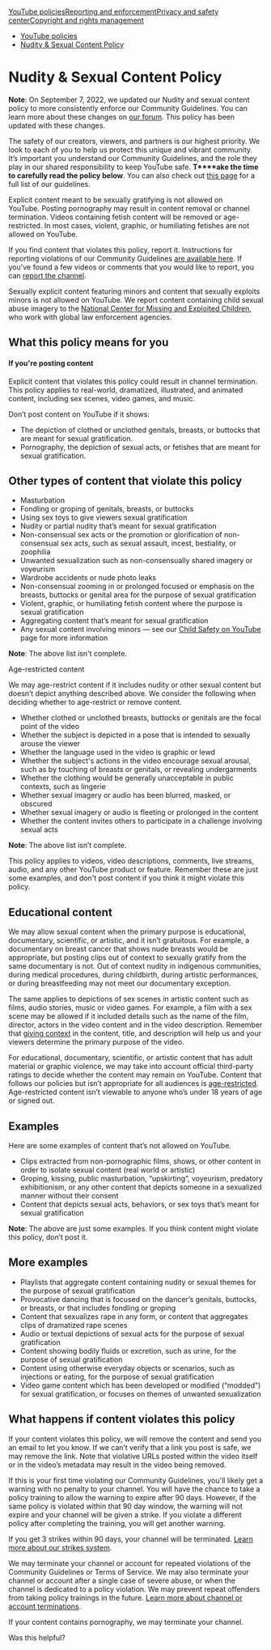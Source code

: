 [YouTube policies](/youtube/topic/2803176?hl=en&ref_topic=6151248,3230811,3256124,)[Reporting and enforcement](/youtube/topic/2803138?hl=en&ref_topic=6151248,3230811,3256124,)[Privacy and safety center](/youtube/topic/2803240?hl=en&ref_topic=6151248,3230811,3256124,)[Copyright and rights management](/youtube/topic/2676339?hl=en&ref_topic=6151248,3230811,3256124,)
    

*   [YouTube policies](/youtube/topic/2803176?hl=en&ref_topic=6151248)
*   [Nudity & Sexual Content Policy](/youtube/answer/2802002)

Nudity & Sexual Content Policy
==============================

**Note**: On September 7, 2022, we updated our Nudity and sexual content policy to more consistently enforce our Community Guidelines. You can learn more about these changes on [our forum](https://support.google.com/youtube/thread/178333446). This policy has been updated with these changes.

The safety of our creators, viewers, and partners is our highest priority. We look to each of you to help us protect this unique and vibrant community. It’s important you understand our Community Guidelines, and the role they play in our shared responsibility to keep YouTube safe. **T****ake the time to carefully read the policy below**. You can also check out [this page](/youtube/answer/9288567) for a full list of our guidelines.

Explicit content meant to be sexually gratifying is not allowed on YouTube. Posting pornography may result in content removal or channel termination. Videos containing fetish content will be removed or age-restricted. In most cases, violent, graphic, or humiliating fetishes are not allowed on YouTube.

If you find content that violates this policy, report it. Instructions for reporting violations of our Community Guidelines [are available here](https://support.google.com/youtube/answer/2802027). If you've found a few videos or comments that you would like to report, you can [report the channel](https://support.google.com/youtube/answer/2802027#report_channel).

Sexually explicit content featuring minors and content that sexually exploits minors is not allowed on YouTube. We report content containing child sexual abuse imagery to the [National Center for Missing and Exploited Children](http://www.missingkids.com/home), who work with global law enforcement agencies.

What this policy means for you
------------------------------

#### If you're posting content

Explicit content that violates this policy could result in channel termination. This policy applies to real-world, dramatized, illustrated, and animated content, including sex scenes, video games, and music.

Don’t post content on YouTube if it shows:

*   The depiction of clothed or unclothed genitals, breasts, or buttocks that are meant for sexual gratification.
*   Pornography, the depiction of sexual acts, or fetishes that are meant for sexual gratification.

Other types of content that violate this policy
-----------------------------------------------

*   Masturbation
*   Fondling or groping of genitals, breasts, or buttocks
*   Using sex toys to give viewers sexual gratification
*   Nudity or partial nudity that’s meant for sexual gratification
*   Non-consensual sex acts or the promotion or glorification of non-consensual sex acts, such as sexual assault, incest, bestiality, or zoophilia
*   Unwanted sexualization such as non-consensually shared imagery or voyeurism
*   Wardrobe accidents or nude photo leaks
*   Non-consensual zooming in or prolonged focused or emphasis on the breasts, buttocks or genital area for the purpose of sexual gratification
*   Violent, graphic, or humiliating fetish content where the purpose is sexual gratification
*   Aggregating content that’s meant for sexual gratification
*   Any sexual content involving minors — see our [Child Safety on YouTube](/youtube/answer/2801999) page for more information

**Note**: The above list isn't complete.

Age-restricted content

We may age-restrict content if it includes nudity or other sexual content but doesn’t depict anything described above. We consider the following when deciding whether to age-restrict or remove content.

*   Whether clothed or unclothed breasts, buttocks or genitals are the focal point of the video
*   Whether the subject is depicted in a pose that is intended to sexually arouse the viewer
*   Whether the language used in the video is graphic or lewd
*   Whether the subject's actions in the video encourage sexual arousal, such as by touching of breasts or genitals, or revealing undergarments
*   Whether the clothing would be generally unacceptable in public contexts, such as lingerie
*   Whether sexual imagery or audio has been blurred, masked, or obscured
*   Whether sexual imagery or audio is fleeting or prolonged in the content
*   Whether the content invites others to participate in a challenge involving sexual acts

**Note**: The above list isn’t complete.

This policy applies to videos, video descriptions, comments, live streams, audio, and any other YouTube product or feature. Remember these are just some examples, and don't post content if you think it might violate this policy.

Educational content
-------------------

We may allow sexual content when the primary purpose is educational, documentary, scientific, or artistic, and it isn’t gratuitous. For example, a documentary on breast cancer that shows nude breasts would be appropriate, but posting clips out of context to sexually gratify from the same documentary is not. Out of context nudity in indigenous communities, during medical procedures, during childbirth, during artistic performances, or during breastfeeding may not meet our documentary exception. 

The same applies to depictions of sex scenes in artistic content such as films, audio stories, music or video games. For example, a film with a sex scene may be allowed if it included details such as the name of the film, director, actors in the video content and in the video description. Remember that [giving context](/youtube/answer/6345162) in the content, title, and description will help us and your viewers determine the primary purpose of the video.

For educational, documentary, scientific, or artistic content that has adult material or graphic violence, we may take into account official third-party ratings to decide whether the content may remain on YouTube. Content that follows our policies but isn’t appropriate for all audiences is [age-restricted](/youtube/answer/2802167). Age-restricted content isn’t viewable to anyone who’s under 18 years of age or signed out.

Examples
--------

Here are some examples of content that’s not allowed on YouTube.

*   Clips extracted from non-pornographic films, shows, or other content in order to isolate sexual content (real world or artistic)
*   Groping, kissing, public masturbation, “upskirting”, voyeurism, predatory exhibitionism, or any other content that depicts someone in a sexualized manner without their consent
*   Content that depicts sexual acts, behaviors, or sex toys that’s meant for sexual gratification

**Note**: The above are just some examples. If you think content might violate this policy, don’t post it.

More examples
-------------

*   Playlists that aggregate content containing nudity or sexual themes for the purpose of sexual gratification
*   Provocative dancing that is focused on the dancer’s genitals, buttocks, or breasts, or that includes fondling or groping
*   Content that sexualizes rape in any form, or content that aggregates clips of dramatized rape scenes
*   Audio or textual depictions of sexual acts for the purpose of sexual gratification
*   Content showing bodily fluids or excretion, such as urine, for the purpose of sexual gratification
*   Content using otherwise everyday objects or scenarios, such as injections or eating, for the purpose of sexual gratification
*   Video game content which has been developed or modified (“modded”) for sexual gratification, or focuses on themes of unwanted sexualization 
    

What happens if content violates this policy
--------------------------------------------

If your content violates this policy, we will remove the content and send you an email to let you know. If we can’t verify that a link you post is safe, we may remove the link. Note that violative URLs posted within the video itself or in the video’s metadata may result in the video being removed.

If this is your first time violating our Community Guidelines, you'll likely get a warning with no penalty to your channel. You will have the chance to take a policy training to allow the warning to expire after 90 days. However, if the same policy is violated within that 90 day window, the warning will not expire and your channel will be given a strike. If you violate a different policy after completing the training, you will get another warning.

If you get 3 strikes within 90 days, your channel will be terminated. [Learn more about our strikes system](/youtube/answer/2802032).

We may terminate your channel or account for repeated violations of the Community Guidelines or Terms of Service. We may also terminate your channel or account after a single case of severe abuse, or when the channel is dedicated to a policy violation. We may prevent repeat offenders from taking policy trainings in the future. [Learn more about channel or account terminations](/youtube/answer/2802168).

If your content contains pornography, we may terminate your channel.

Was this helpful?